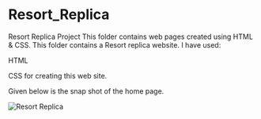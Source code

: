 # Resort_Replica
Resort Replica Project 
 This folder contains web pages created using HTML & CSS. This folder contains a Resort replica website. 
 I have used:
 
HTML

CSS
for creating this web site.

Given below is the snap shot of the home page.

![Resort Replica](https://user-images.githubusercontent.com/104842427/191780217-b68b270a-6dc4-49ef-be86-4eebb0196336.png)




